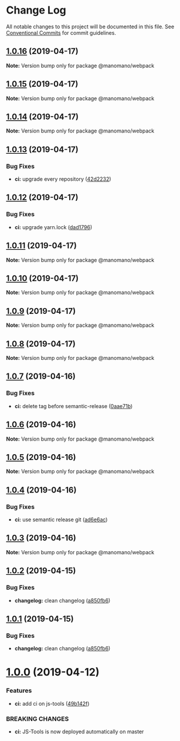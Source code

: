 # Change Log

All notable changes to this project will be documented in this file.
See [Conventional Commits](https://conventionalcommits.org) for commit guidelines.

## [1.0.16](https://github.com/manomanotech/js-tools/compare/v1.0.15...v1.0.16) (2019-04-17)

**Note:** Version bump only for package @manomano/webpack

## [1.0.15](https://github.com/manomanotech/js-tools/compare/v1.0.14...v1.0.15) (2019-04-17)

**Note:** Version bump only for package @manomano/webpack

## [1.0.14](https://github.com/manomanotech/js-tools/compare/v1.0.13...v1.0.14) (2019-04-17)

**Note:** Version bump only for package @manomano/webpack

## [1.0.13](https://github.com/manomanotech/js-tools/compare/v1.0.12...v1.0.13) (2019-04-17)

### Bug Fixes

- **ci:** upgrade every repository ([42d2232](https://github.com/manomanotech/js-tools/commit/42d2232))

## [1.0.12](https://github.com/manomanotech/js-tools/compare/v1.0.11...v1.0.12) (2019-04-17)

### Bug Fixes

- **ci:** upgrade yarn.lock ([dad1796](https://github.com/manomanotech/js-tools/commit/dad1796))

## [1.0.11](https://github.com/manomanotech/js-tools/compare/v1.0.10...v1.0.11) (2019-04-17)

**Note:** Version bump only for package @manomano/webpack

## [1.0.10](https://github.com/manomanotech/js-tools/compare/v1.0.9...v1.0.10) (2019-04-17)

**Note:** Version bump only for package @manomano/webpack

## [1.0.9](https://github.com/manomanotech/js-tools/compare/v1.0.8...v1.0.9) (2019-04-17)

**Note:** Version bump only for package @manomano/webpack

## [1.0.8](https://github.com/manomanotech/js-tools/compare/v1.0.7...v1.0.8) (2019-04-17)

**Note:** Version bump only for package @manomano/webpack

## [1.0.7](https://github.com/manomanotech/js-tools/compare/v1.0.6...v1.0.7) (2019-04-16)

### Bug Fixes

- **ci:** delete tag before semantic-release ([0aae71b](https://github.com/manomanotech/js-tools/commit/0aae71b))

## [1.0.6](https://github.com/manomanotech/js-tools/compare/v1.0.5...v1.0.6) (2019-04-16)

**Note:** Version bump only for package @manomano/webpack

## [1.0.5](https://github.com/manomanotech/js-tools/compare/v1.0.4...v1.0.5) (2019-04-16)

**Note:** Version bump only for package @manomano/webpack

## [1.0.4](https://github.com/manomanotech/js-tools/compare/v1.0.3...v1.0.4) (2019-04-16)

### Bug Fixes

- **ci:** use semantic release git ([ad6e6ac](https://github.com/manomanotech/js-tools/commit/ad6e6ac))

## [1.0.3](https://github.com/manomanotech/js-tools/compare/v1.0.2...v1.0.3) (2019-04-16)

**Note:** Version bump only for package @manomano/webpack

## [1.0.2](https://github.com/manomanotech/js-tools/compare/v1.0.0...v1.0.2) (2019-04-15)

### Bug Fixes

- **changelog:** clean changelog ([a850fb6](https://github.com/manomanotech/js-tools/commit/a850fb6))

## [1.0.1](https://github.com/manomanotech/js-tools/compare/v1.0.0...v1.0.1) (2019-04-15)

### Bug Fixes

- **changelog:** clean changelog ([a850fb6](https://github.com/manomanotech/js-tools/commit/a850fb6))

# [1.0.0](https://github.com/manomanotech/js-tools/compare/v0.0.25...v1.0.0) (2019-04-12)

### Features

- **ci:** add ci on js-tools ([49b142f](https://github.com/manomanotech/js-tools/commit/49b142f))

### BREAKING CHANGES

- **ci:** JS-Tools is now deployed automatically on master
